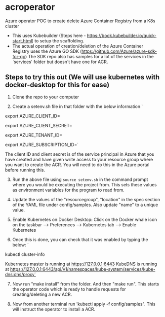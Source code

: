 # acroperator
Azure operator POC to create delete Azure Container Registry from a K8s cluster

- This uses Kubebuilder (Steps here - https://book.kubebuilder.io/quick-start.html) to setup the scaffolding.
- The actual operation of creation/deletion of the Azure Container Registry uses the Azure GO SDK (https://github.com/Azure/azure-sdk-for-go)
  The SDK repo also has samples for a lot of the services in the 'services' folder but doesn't have one for ACR.
  
## Steps to try this out (We will use kubernetes with docker-desktop for this for ease)
1. Clone the repo to your computer

2. Create a setenv.sh file in that folder with the below information
`

export AZURE_CLIENT_ID=<Client ID of your service principal>

export AZURE_CLIENT_SECRET=<Client Secret of your service principal>

export AZURE_TENANT_ID=<Azure tenant ID where you want to deploy the ACR>

export AZURE_SUBSCRIPTION_ID=<Azure Subscription ID where you want to deploy the ACR>`

The client ID and client secret is of the service principal in Azure that you have created and have given write access to your resource group where you want to create the ACR. You will need to do this in the Azure portal before running this.

3. Run the above file using `source setenv.sh` in the command prompt where you would be executing the project from. This sets these values as environment variables for the program to read from.

4. Update the values of the "resourcegroup", "location" in the spec section of the YAML file under config/samples. Also update "name" to a unique value.

5. Enable Kubernetes on Docker Desktop: Click on the Docker whale icon on the taskbar --> Preferences --> Kubernetes tab --> Enable Kubernetes

6. Once this is done, you can check that it was enabled by typing the below:
`

kubectl cluster-info

Kubernetes master is running at https://127.0.0.1:6443
KubeDNS is running at https://127.0.0.1:6443/api/v1/namespaces/kube-system/services/kube-dns:dns/proxy`

7. Now run "make install" from the folder. And then "make run". This starts the operator code which is ready to handle requests for creating/deleting a new ACR.

8. Now from another terminal run 'kubectl apply -f config/samples". This will instruct the operator to install a ACR.
